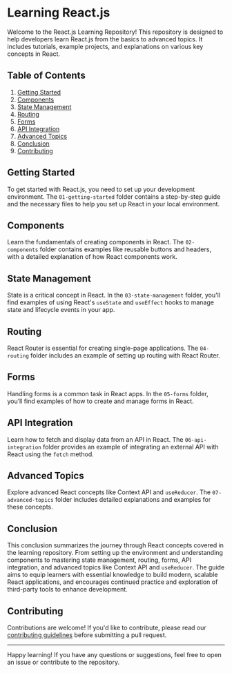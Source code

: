 
# Learning React.js

Welcome to the React.js Learning Repository! This repository is designed to help developers learn React.js from the basics to advanced topics. It includes tutorials, example projects, and explanations on various key concepts in React.

## Table of Contents
1. [Getting Started](#getting-started)
2. [Components](#components)
3. [State Management](#state-management)
4. [Routing](#routing)
5. [Forms](#forms)
6. [API Integration](#api-integration)
7. [Advanced Topics](#advanced-topics)
8. [Conclusion](#conclusion)
9. [Contributing](#contributing)

## Getting Started
To get started with React.js, you need to set up your development environment. The `01-getting-started` folder contains a step-by-step guide and the necessary files to help you set up React in your local environment.

## Components
Learn the fundamentals of creating components in React. The `02-components` folder contains examples like reusable buttons and headers, with a detailed explanation of how React components work.

## State Management
State is a critical concept in React. In the `03-state-management` folder, you'll find examples of using React's `useState` and `useEffect` hooks to manage state and lifecycle events in your app.

## Routing
React Router is essential for creating single-page applications. The `04-routing` folder includes an example of setting up routing with React Router.

## Forms
Handling forms is a common task in React apps. In the `05-forms` folder, you’ll find examples of how to create and manage forms in React.

## API Integration
Learn how to fetch and display data from an API in React. The `06-api-integration` folder provides an example of integrating an external API with React using the `fetch` method.

## Advanced Topics
Explore advanced React concepts like Context API and `useReducer`. The `07-advanced-topics` folder includes detailed explanations and examples for these concepts.

## Conclusion

This conclusion summarizes the journey through React concepts covered in the learning repository. From setting up the environment and understanding components to mastering state management, routing, forms, API integration, and advanced topics like Context API and `useReducer`. The guide aims to equip learners with essential knowledge to build modern, scalable React applications, and encourages continued practice and exploration of third-party tools to enhance development.

## Contributing
Contributions are welcome! If you'd like to contribute, please read our [contributing guidelines](CONTRIBUTING.md) before submitting a pull request.

---

Happy learning! If you have any questions or suggestions, feel free to open an issue or contribute to the repository.
